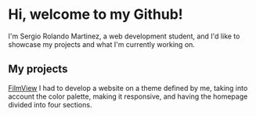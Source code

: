 # Hi, welcome to my Github!

I'm Sergio Rolando Martinez, a web development student, and I'd like to showcase my projects and what I'm currently working on.

## My projects
[FilmView](https://dsertor.github.io/FilmView/index.html)
I had to develop a website on a theme defined by me, taking into account the color palette, making it responsive, and having the homepage divided into four sections.
